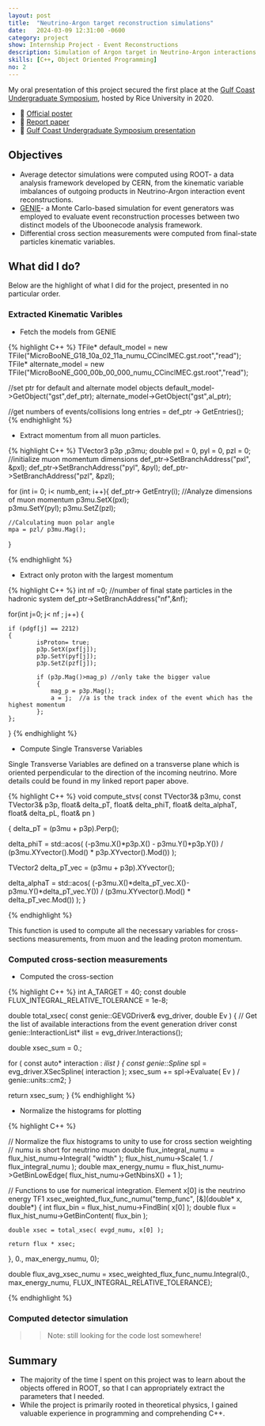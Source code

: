 ```yaml
---
layout: post
title:  "Neutrino-Argon target reconstruction simulations"
date:   2024-03-09 12:31:00 -0600
category: project
show: Internship Project - Event Reconstructions
description: Simulation of Argon target in Neutrino-Argon interactions coupled with using Monte Carlos-based simulations to evaluate reconstruction processes between theoretical models for cross-section measurements.
skills: [C++, Object Oriented Programming]
no: 2
---
```



My oral presentation of this project secured the first place at the [Gulf Coast Undergraduate Symposium](https://gcurs.rice.edu/), hosted by Rice University in 2020. 

- 🔗 [Official poster](https://lss.fnal.gov/archive/2020/poster/fermilab-poster-20-097-scd.pdf) 
- 🔗 [Report paper](https://drive.google.com/file/d/1TmzhN8C2uvW_wpQIbdKUbC8oqhjt2y34/view?usp=sharing)
- 🔗 [Gulf Coast Undergraduate Symposium presentation](https://drive.google.com/file/d/1c4PzwvPGO6Im7NlF3KICEV1-m35eQBMJ/view?usp=sharing) 

## Objectives 

- Average detector simulations were computed using ROOT- a data analysis framework developed by CERN, from the kinematic variable imbalances of outgoing products in Neutrino-Argon interaction event reconstructions. 
- [GENIE](https://github.com/GENIE-MC)- a Monte Carlo-based simulation for event generators was employed to evaluate event reconstruction processes between two distinct models of the Uboonecode analysis framework. 
- Differential cross section measurements were computed from final-state particles kinematic variables. 

## What did I do? 

Below are the highlight of what I did for the project, presented in no particular order. 

### **Extracted Kinematic Varibles** 


- Fetch the models from GENIE 

{% highlight C++ %}
TFile* default_model = new TFile("MicroBooNE_G18_10a_02_11a_numu_CCinclMEC.gst.root","read");
TFile* alternate_model = new TFile("MicroBooNE_G00_00b_00_000_numu_CCinclMEC.gst.root","read"); 

//set ptr for default and alternate model objects
default_model->GetObject("gst",def_ptr);
alternate_model->GetObject("gst",al_ptr);

//get numbers of events/collisions
long entries = def_ptr -> GetEntries();  
{% endhighlight %}

- Extract momentum from all muon particles. 

{% highlight C++ %}
TVector3 p3p ,p3mu; 
double pxl = 0, pyl = 0, pzl = 0; //initialize muon momentum dimensions 
def_ptr->SetBranchAddress("pxl", &pxl);
def_ptr->SetBranchAddress("pyl", &pyl);
def_ptr->SetBranchAddress("pzl", &pzl);

for (int i= 0; i< numb_ent; i++){
    def_ptr-> GetEntry(i);
    //Analyze dimensions of muon momentum
    p3mu.SetX(pxl);  
    p3mu.SetY(pyl); 
    p3mu.SetZ(pzl);

    //Calculating muon polar angle
    mpa = pzl/ p3mu.Mag();
}


{% endhighlight %}


- Extract only proton with the largest momentum 

{% highlight C++ %}
int nf =0; //number of final state particles in the hadronic system
def_ptr->SetBranchAddress("nf",&nf);

for(int j=0; j< nf ; j++)
{

    if (pdgf[j] == 2212)
    {
            isProton= true;
            p3p.SetX(pxf[j]);
            p3p.SetY(pyf[j]);
            p3p.SetZ(pzf[j]);

            if (p3p.Mag()>mag_p) //only take the bigger value
            {
                mag_p = p3p.Mag();
                a = j;  //a is the track index of the event which has the highest momentum
            };
    };

}
{% endhighlight %}


- Compute Single Transverse Variables 

Single Transverse Variables are defined on a transverse plane which is oriented perpendicular to the direction of the incoming neutrino. More details could be found in my linked report paper above.

{% highlight C++ %}
void compute_stvs( const TVector3& p3mu, const TVector3& p3p, float& delta_pT, float& delta_phiT, float& delta_alphaT, float& delta_pL, float& pn )

{
  delta_pT = (p3mu + p3p).Perp();

  delta_phiT = std::acos( (-p3mu.X()*p3p.X() - p3mu.Y()*p3p.Y()) / (p3mu.XYvector().Mod() * p3p.XYvector().Mod()) );

  TVector2 delta_pT_vec = (p3mu + p3p).XYvector();

  delta_alphaT = std::acos( (-p3mu.X()*delta_pT_vec.X()- p3mu.Y()*delta_pT_vec.Y()) / (p3mu.XYvector().Mod() * delta_pT_vec.Mod()) );
}


{% endhighlight %}

This function is used to compute all the necessary variables for cross-sections measurements, from muon and the leading proton momentum. 

### **Computed cross-section measurements**


- Computed the cross-section 

{% highlight C++ %}
int A_TARGET = 40;
const double FLUX_INTEGRAL_RELATIVE_TOLERANCE = 1e-8;

double total_xsec( const genie::GEVGDriver& evg_driver, double Ev )
{
  // Get the list of available interactions from the event generation driver
  const genie::InteractionList* ilist = evg_driver.Interactions();

  double xsec_sum = 0.;

  for ( const auto* interaction : *ilist ) {
    const genie::Spline* spl = evg_driver.XSecSpline( interaction );
    xsec_sum += spl->Evaluate( Ev ) / genie::units::cm2;
  }

  return xsec_sum;
}
{% endhighlight %}

- Normalize the histograms for plotting

{% highlight C++ %}


// Normalize the flux histograms to unity to use for cross section weighting
// numu is short for neutrino muon 
double flux_integral_numu = flux_hist_numu->Integral( "width" );
flux_hist_numu->Scale( 1. / flux_integral_numu );
double max_energy_numu = flux_hist_numu->GetBinLowEdge( flux_hist_numu->GetNbinsX() + 1 );


// Functions to use for numerical integration. Element x[0] is the neutrino energy
TF1 xsec_weighted_flux_func_numu("temp_func", [&](double* x, double*)
{
    int flux_bin = flux_hist_numu->FindBin( x[0] );
    double flux = flux_hist_numu->GetBinContent( flux_bin );

    double xsec = total_xsec( evgd_numu, x[0] );

    return flux * xsec;
}, 0., max_energy_numu, 0);

double flux_avg_xsec_numu = xsec_weighted_flux_func_numu.Integral(0., max_energy_numu, FLUX_INTEGRAL_RELATIVE_TOLERANCE);

{% endhighlight %}

### **Computed detector simulation**

>> Note: still looking for the code lost somewhere!


## Summary 
- The majority of the time I spent on this project was to learn about the objects offered in ROOT, so that I can appropriately extract the parameters that I needed. 
- While the project is primarily rooted in theoretical physics, I gained valuable experience in programming and comprehending C++.